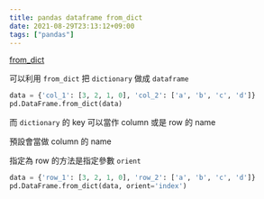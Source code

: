 ```yaml
---
title: pandas dataframe from_dict
date: 2021-08-29T23:13:12+09:00
tags: ["pandas"]
---
```

[from_dict](https://pandas.pydata.org/pandas-docs/stable/reference/api/pandas.DataFrame.from_dict.html)

可以利用 `from_dict` 把 `dictionary` 做成 `dataframe`

```python
data = {'col_1': [3, 2, 1, 0], 'col_2': ['a', 'b', 'c', 'd']}
pd.DataFrame.from_dict(data)
```

而 `dictionary` 的 key 可以當作 column 或是 row 的 name

預設會當做 column 的 name

指定為 row 的方法是指定參數 `orient`

```python
data = {'row_1': [3, 2, 1, 0], 'row_2': ['a', 'b', 'c', 'd']}
pd.DataFrame.from_dict(data, orient='index')
```
